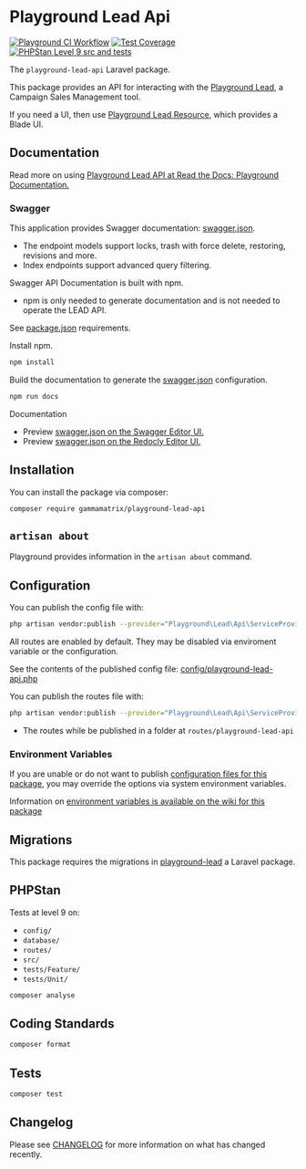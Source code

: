 # Playground Lead Api

[![Playground CI Workflow](https://github.com/gammamatrix/playground-lead-api/actions/workflows/ci.yml/badge.svg?branch=develop)](https://raw.githubusercontent.com/gammamatrix/playground-lead-api/testing/develop/testdox.txt)
[![Test Coverage](https://raw.githubusercontent.com/gammamatrix/playground-lead-api/testing/develop/coverage.svg)](tests)
[![PHPStan Level 9 src and tests](https://img.shields.io/badge/PHPStan-level%209-brightgreen)](.github/workflows/ci.yml#L120)

The `playground-lead-api` Laravel package.

This package provides an API for interacting with the [Playground Lead](https://github.com/gammamatrix/playground-lead), a Campaign Sales Management tool.

If you need a UI, then use [Playground Lead Resource](https://github.com/gammamatrix/playground-lead-resource), which provides a Blade UI.

## Documentation

Read more on using [Playground Lead API at Read the Docs: Playground Documentation.](https://gammamatrix-playground.readthedocs.io/en/develop/components/lead.html)

<!-- ### Postman

A postman collection is provided in the repository: [postman-playground-lead-api.json.](postman-playground-lead-api.json)
- This same collection is viewable on the [Postman: GammaMatrix Playground workspace.](https://www.postman.com/gammamatrix/workspace/playground) -->

### Swagger

This application provides Swagger documentation: [swagger.json](swagger.json).
- The endpoint models support locks, trash with force delete, restoring, revisions and more.
- Index endpoints support advanced query filtering.

Swagger API Documentation is built with npm.
- npm is only needed to generate documentation and is not needed to operate the LEAD API.

See [package.json](package.json) requirements.

Install npm.

```sh
npm install
```

Build the documentation to generate the [swagger.json](swagger.json) configuration.

```sh
npm run docs
```

Documentation
- Preview [swagger.json on the Swagger Editor UI.](https://editor.swagger.io/?url=https://raw.githubusercontent.com/gammamatrix/playground-lead-api/develop/swagger.json)
- Preview [swagger.json on the Redocly Editor UI.](https://redocly.github.io/redoc/?url=https://raw.githubusercontent.com/gammamatrix/playground-lead-api/develop/swagger.json)

## Installation

You can install the package via composer:

```bash
composer require gammamatrix/playground-lead-api
```

## `artisan about`

Playground provides information in the `artisan about` command.

<!-- <img src="resources/docs/artisan-about-playground-lead-api.png" alt="screenshot of artisan about command with Playground Lead Api."> -->

## Configuration

You can publish the config file with:

```bash
php artisan vendor:publish --provider="Playground\Lead\Api\ServiceProvider" --tag="playground-config"
```

All routes are enabled by default. They may be disabled via enviroment variable or the configuration.

See the contents of the published config file: [config/playground-lead-api.php](config/playground-lead-api.php)

You can publish the routes file with:
```bash
php artisan vendor:publish --provider="Playground\Lead\Api\ServiceProvider" --tag="playground-routes"
```
- The routes while be published in a folder at `routes/playground-lead-api`

### Environment Variables

If you are unable or do not want to publish [configuration files for this package](config/playground-lead-api.php),
you may override the options via system environment variables.

Information on [environment variables is available on the wiki for this package](https://github.com/gammamatrix/playground-lead-api/wiki/Environment-Variables)


## Migrations

This package requires the migrations in [playground-lead](https://github.com/gammamatrix/playground-lead) a Laravel package.

## PHPStan

Tests at level 9 on:
- `config/`
- `database/`
- `routes/`
- `src/`
- `tests/Feature/`
- `tests/Unit/`

```sh
composer analyse
```

## Coding Standards

```sh
composer format
```

## Tests

```sh
composer test
```

## Changelog

Please see [CHANGELOG](CHANGELOG.md) for more information on what has changed recently.
